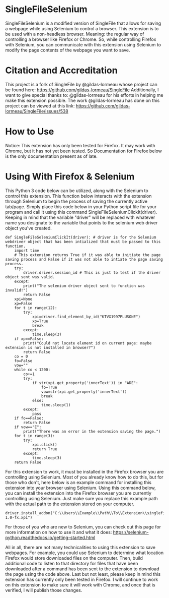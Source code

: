 # SingleFileSelenium

SingleFileSelenium is a modified version of SingleFile that allows for saving a webpage while using Selenium to control a browser. This extension is to be used with a non-headless browser. Meaning: the regular way of controlling a browser like Firefox or Chrome. So, while controlling Firefox with Selenium, you can communicate with this extension using Selenium to modify the page contents of the webpage you want to save.  

# Citation and Accreditation

This project is a fork of SingleFile by @gildas-lormeau whose project can be found here: https://github.com/gildas-lormeau/SingleFile Additionally, I want to give special thanks to: @gildas-lormeau for his efforts in helping me make this extension possible. The work @gildas-lormeau has done on this project can be viewed at this link: https://github.com/gildas-lormeau/SingleFile/issues/538

# How to Use

Notice: This extension has only been tested for Firefox. It may work with Chrome, but it has not yet been tested. So Documentation for Firefox below is the only documentation present as of late. 

# Using With Firefox & Selenium

This Python 3 code below can be utilized, along with the Selenium to control this extension. This function below interacts with the extension through Selenium to begin the process of saving the currently active tab/page. Simply place this code below in your Python script file for your program and call it using this command SingleFileSeleniumClickIt(driver). Keeping in mind that the variable "driver" will be replaced with whatever name you designate to the variable that points to the selenium web driver object you've created.

```
def SingleFileSeleniumClickIt(driver): # driver is for the Selenium webdriver object that has been intialized that must be passed to this function.
    import time
    # This extension returns True if it was able to initiate the page saving process and False if it was not able to intiate the page saving process. 
    try:
        driver.driver.session_id # This is just to test if the driver object sent was valid.
    except:
        print("The selenium driver object sent to function was invalid!")
        return False
    xpi=None
    xp=False
    for t in range(12):
        try:
            xpi=driver.find_element_by_id("KTVX1997PLUSONE")
            xp=True
            break
        except:
            time.sleep(3)
    if xp==False:
        print("Could not locate element id on current page: maybe extension is not installed in browser?")
        return False
    co = 0
    fo=False
    vow=""
    while co < 1200:
        co+=1
        try:
            if str(xpi.get_property('innerText')) in "ADE":
                fo=True
                vow=str(xpi.get_property('innerText'))
                break
            else:
                time.sleep(1)
        except:
            pass
    if fo==False:
        return False
    if vow=="E":
        print("There was an error in the extension saving the page.")
    for t in range(3):
        try:
            xpi.click()
            return True
        except:
            time.sleep(3)
    return False
```

For this extension to work, it must be installed in the Firefox browser you are controlling using Selenium. Most of you already know how to do this, but for those who don't, here below is an example command for installing this extension into your browser using Selenium. Using this command below, you can install the extension into the Firefox browser you are currently controlling using Selenium. Just make sure you replace this example path with the actual path to the extension stored on your computer.
```
driver.install_addon("C:\\Users\\Example\\Path\\To\\Extension\\singlefileselenium-1.0-fx.xpi")
```
For those of you who are new to Selenium, you can check out this page for more information on how to use it and what it does: https://selenium-python.readthedocs.io/getting-started.html 

All in all, there are not many technicalities to using this extension to save webpages. For example, you could use Selenium to determine what location Firefox would store downloaded files on the computer. Then, build additional code to listen to that directory for files that have been downloaded after a command has been sent to the extension to download the page using the code above. Last but not least, please keep in mind this extension has currently only been tested in Firefox. I will continue to work on this extension to make sure it will work with Chrome, and once that is verified, I will publish those changes. 

